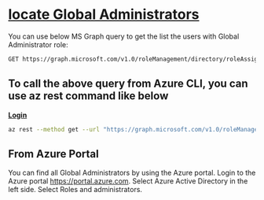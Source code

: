 # **[locate Global Administrators](https://stackoverflow.com/questions/74546149/get-azure-ad-administrator-programatically)**

You can use below MS Graph query to get the list the users with Global Administrator role:

```bash
GET https://graph.microsoft.com/v1.0/roleManagement/directory/roleAssignments?$filter=roleDefinitionId eq '62e90394-69f5-4237-9190-012177145e10'
```

## To call the above query from Azure CLI, you can use az rest command like below

**[Login](az_login.md)**

```bash
az rest --method get --url "https://graph.microsoft.com/v1.0/roleManagement/directory/roleAssignments" --query "value[?contains(roleDefinitionId,'62e90394-69f5-4237-9190-012177145e10')].{id:id,PrincipalId:principalId,RoleDefinitionId:roleDefinitionId}"
```

## From Azure Portal

You can find all Global Administrators by using the Azure portal.
Login to the Azure portal <https://portal.azure.com>.
Select Azure Active Directory in the left side.
Select Roles and administrators.
